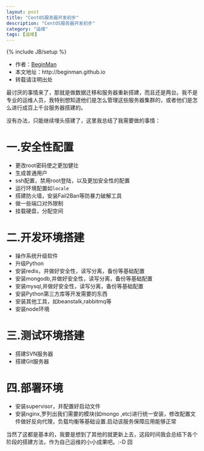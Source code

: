 ```yaml
---
layout: post
title: "CentOS服务器开发初步"
description: "CentOS服务器开发初步"
category: "运维"
tags: [运维]
---
```

{% include JB/setup %}
<ul>
    <li>作者：<a href="http://weibo.com/beginman" target="blank">BeginMan</a></li>
    <li>本文地址：http://beginman.github.io</li>
    <li>转载请注明出处</li>
</ul>
<p>最讨厌的事情来了，那就是做数据迁移和服务器重新搭建，而且还是两台。我不是专业的运维人员，我特别想知道他们是怎么管理这些服务器集群的，或者他们是怎么进行成百上千台服务器搭建的。</p>

<p>没有办法，只能继续埋头搭建了，这里我总结了我需要做的事情：</p>

<h1>一.安全性配置</h1>

<ul>
<li>更改root密码使之更加健壮</li>
<li>生成普通用户</li>
<li>ssh配置，禁用root登陆，以及更加安全性的配置</li>
<li>运行环境配置如<code>locale</code></li>
<li>搭建防火墙，安装Fail2Ban等防暴力破解工具</li>
<li>做一些端口对外限制</li>
<li>挂载硬盘，分配空间</li>
</ul>

<h1>二.开发环境搭建</h1>

<ul>
<li>操作系统升级软件</li>
<li>升级Python</li>
<li>安装redis，并做好安全性，读写分离，备份等基础配置</li>
<li>安装mongodb,并做好安全性，读写分离，备份等基础配置</li>
<li>安装mysql,并做好安全性，读写分离，备份等基础配置</li>
<li>安装Python第三方库等开发需要的东西</li>
<li>安装其他工具，如beanstalk,rabbitmq等</li>
<li>安装node环境</li>
</ul>

<h1>三.测试环境搭建</h1>

<ul>
<li>搭建SVN服务器</li>
<li>搭建Git服务器</li>
</ul>

<h1>四.部署环境</h1>

<ul>
<li>安装supervisor，并配置好启动文件</li>
<li>安装nginx,罗列出我们需要的模块(如mongo ,etc)进行统一安装，修改配置文件做好反向代理，负载均衡等基础设置.启动该服务保障应用能够正常</li>
</ul>

<p>当然了这都是基本的，我要是想到了其他的就更新上去，这段时间我会总结下各个阶段的搭建方法，作为自己运维的小小成果吧。:-D 囧</p>
